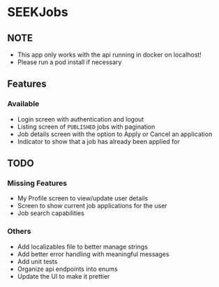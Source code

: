 # SEEKJobs

## NOTE
* This app only works with the api running in docker on localhost!
* Please run a pod install if necessary

## Features
### Available
* Login screen with authentication and logout
* Listing screen of `PUBLISHED` jobs with pagination
* Job details screen with the option to Apply or Cancel an application
* Indicator to show that a job has already been applied for

## TODO
### Missing Features
* My Profile screen to view/update user details
* Screen to show current job applications for the user
* Job search capabilities

### Others
* Add localizables file to better manage strings
* Add better error handling with meaningful messages
* Add unit tests
* Organize api endpoints into enums
* Update the UI to make it prettier

